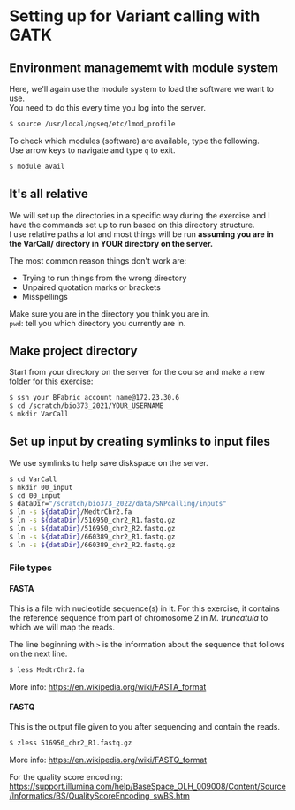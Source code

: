 # Setting up for Variant calling with GATK

## Environment managememt with module system

Here, we'll again use the module system to load the software we want to use.  
You need to do this every time you log into the server.

```bash
$ source /usr/local/ngseq/etc/lmod_profile
```

To check which modules (software) are available, type the following.  
Use arrow keys to navigate and type `q` to exit.

```bash
$ module avail
```

## It's all relative

We will set up the directories in a specific way during the exercise and I have the commands set up to run based on this directory structure.  
I use relative paths a lot and most things will be run **assuming you are in the VarCall/ directory in YOUR directory on the server.**

The most common reason things don't work are:

- Trying to run things from the wrong directory
- Unpaired quotation marks or brackets
- Misspellings

Make sure you are in the directory you think you are in.  
`pwd`: tell you which directory you currently are in.

## Make project directory

Start from your directory on the server for the course and make a new folder for this exercise:

```bash
$ ssh your_BFabric_account_name@172.23.30.6
$ cd /scratch/bio373_2021/YOUR_USERNAME
$ mkdir VarCall
```

## Set up input by creating symlinks to input files

We use symlinks to help save diskspace on the server.

```bash
$ cd VarCall
$ mkdir 00_input
$ cd 00_input
$ dataDir="/scratch/bio373_2022/data/SNPcalling/inputs"
$ ln -s ${dataDir}/MedtrChr2.fa
$ ln -s ${dataDir}/516950_chr2_R1.fastq.gz
$ ln -s ${dataDir}/516950_chr2_R2.fastq.gz
$ ln -s ${dataDir}/660389_chr2_R1.fastq.gz
$ ln -s ${dataDir}/660389_chr2_R2.fastq.gz
```

### File types

#### FASTA

This is a file with nucleotide sequence(s) in it. For this exercise, it contains the reference sequence from part of chromosome 2 in _M. truncatula_ to which we will map the reads.

The line beginning with `>` is the information about the sequence that follows on the next line.

```bash
$ less MedtrChr2.fa
```

More info: <https://en.wikipedia.org/wiki/FASTA_format>

#### FASTQ

This is the output file given to you after sequencing and contain the reads.

```bash
$ zless 516950_chr2_R1.fastq.gz
```

More info: <https://en.wikipedia.org/wiki/FASTQ_format>

For the quality score encoding: <https://support.illumina.com/help/BaseSpace_OLH_009008/Content/Source/Informatics/BS/QualityScoreEncoding_swBS.htm>
